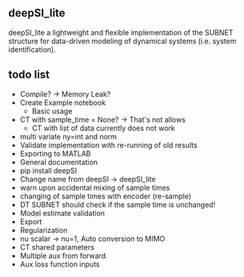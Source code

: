 ## deepSI\_lite

deepSI\_lite a lightweight and flexible implementation of the SUBNET structure for data-driven modeling of dynamical systems (i.e. system identification). 

## todo list

* Compile? -> Memory Leak?
* Create Example notebook
  * Basic usage
* CT with sample_time = None? -> That's not allows
  * CT with list of data currently does not work
* multi variate ny=int and norm  
* Validate implementation with re-running of old results
* Exporting to MATLAB
* General documentation 
* pip install deepSI
* Change name from deepSI -> deepSI_lite
* warn upon accidental mixing of sample times
* changing of sample times with encoder (re-sample)
* DT SUBNET should check if the sample time is unchanged!
* Model estimate validation
* Export
* Regularization
* nu scalar -> nu=1, Auto conversion to MIMO 
* CT shared parameters
* Multiple aux from forward.
* Aux loss function inputs

